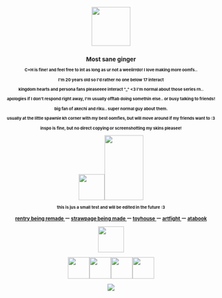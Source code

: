 <p align="center">
  <img src="https://images-wixmp-ed30a86b8c4ca887773594c2.wixmp.com/f/b4769f32-fffa-4c69-815f-3b68c857dc3d/d3gl479-8ba78af2-570b-4878-b46e-97b2d4f36759.gif?token=eyJ0eXAiOiJKV1QiLCJhbGciOiJIUzI1NiJ9.eyJzdWIiOiJ1cm46YXBwOjdlMGQxODg5ODIyNjQzNzNhNWYwZDQxNWVhMGQyNmUwIiwiaXNzIjoidXJuOmFwcDo3ZTBkMTg4OTgyMjY0MzczYTVmMGQ0MTVlYTBkMjZlMCIsIm9iaiI6W1t7InBhdGgiOiJcL2ZcL2I0NzY5ZjMyLWZmZmEtNGM2OS04MTVmLTNiNjhjODU3ZGMzZFwvZDNnbDQ3OS04YmE3OGFmMi01NzBiLTQ4NzgtYjQ2ZS05N2IyZDRmMzY3NTkuZ2lmIn1dXSwiYXVkIjpbInVybjpzZXJ2aWNlOmZpbGUuZG93bmxvYWQiXX0.ZL_HOQaSEbntc0_CraA0dnUInN1Isv03S2q45nmhQFg" width="90px">
  </p>
<h3 align="center"> <sub>Most sane ginger<sub> </p>
<p align="center"> <sub>C+H is fine! and feel free to int as long as ur not a weeiirrdo! I love making more oomfs..<sub>
<p align="center"> <sub>I'm 20 years old so I'd rather no one below 17 interact<sub>
<p align="center"> <sub>kingdom hearts and persona fans pleaseeee interact ^_^ <3 I'm normal about those series rn..<sub>
<p align="center"> <sub>apologies if I don't respond right away, I'm usually offtab doing somethin else.. or busy talking to friends!<sub>
<p align="center"> <sub>big fan of akechi and riku.. super normal guy about them.<sub>
<p align="center"> <sub>usually at the little spawnie kh corner with my best oomfies, but will move around if my friends want to :3<sub>
<p align="center"> <sub>inspo is fine, but no direct copying or screenshotting my skins pleasee!<sub>
<p align="center"> 
  <img src="https://images-wixmp-ed30a86b8c4ca887773594c2.wixmp.com/f/f9a81c59-4db9-4177-aee4-19a036dfdadf/d2brudp-e5726814-3a4f-4188-b99a-700f839c95c5.gif?token=eyJ0eXAiOiJKV1QiLCJhbGciOiJIUzI1NiJ9.eyJzdWIiOiJ1cm46YXBwOjdlMGQxODg5ODIyNjQzNzNhNWYwZDQxNWVhMGQyNmUwIiwiaXNzIjoidXJuOmFwcDo3ZTBkMTg4OTgyMjY0MzczYTVmMGQ0MTVlYTBkMjZlMCIsIm9iaiI6W1t7InBhdGgiOiJcL2ZcL2Y5YTgxYzU5LTRkYjktNDE3Ny1hZWU0LTE5YTAzNmRmZGFkZlwvZDJicnVkcC1lNTcyNjgxNC0zYTRmLTQxODgtYjk5YS03MDBmODM5Yzk1YzUuZ2lmIn1dXSwiYXVkIjpbInVybjpzZXJ2aWNlOmZpbGUuZG93bmxvYWQiXX0.dLd2z1_nb3JaLLtHM3fc3Yd3c97VkrAPyBbgG011-9E" width="60px"><img src="https://images-wixmp-ed30a86b8c4ca887773594c2.wixmp.com/f/f9a81c59-4db9-4177-aee4-19a036dfdadf/d2q9uoc-629a04b9-dfaf-42db-a0ec-47e8f17ea6d9.gif?token=eyJ0eXAiOiJKV1QiLCJhbGciOiJIUzI1NiJ9.eyJzdWIiOiJ1cm46YXBwOjdlMGQxODg5ODIyNjQzNzNhNWYwZDQxNWVhMGQyNmUwIiwiaXNzIjoidXJuOmFwcDo3ZTBkMTg4OTgyMjY0MzczYTVmMGQ0MTVlYTBkMjZlMCIsIm9iaiI6W1t7InBhdGgiOiJcL2ZcL2Y5YTgxYzU5LTRkYjktNDE3Ny1hZWU0LTE5YTAzNmRmZGFkZlwvZDJxOXVvYy02MjlhMDRiOS1kZmFmLTQyZGItYTBlYy00N2U4ZjE3ZWE2ZDkuZ2lmIn1dXSwiYXVkIjpbInVybjpzZXJ2aWNlOmZpbGUuZG93bmxvYWQiXX0.4ZrMbekec-3Ngx4qEddKG2eHizF4Pq3kOuAxtZhooe4" width="90px" height="150"> </p>
<p align="center"> <sub>this is jus a small test and will be edited in the future :3</sub>
<p align="center"> <a href="https://www.youtube.com/watch?v=L_R02dRm4RE&pp=ygUIcmlrdSBtbWQ%3D">rentry being remade </a> ー <a href="https://www.youtube.com/watch?v=7f85bqrUqNs&list=RD7f85bqrUqNs&start_radio=1">strawpage being made </a> ー <a href="https://toyhou.se/foulblaze">toyhouse </a> ー <a href="https://artfight.net/~foulblaze">artfight </a> ー <a href="https://foulblaze.atabook.org">atabook </a>
</p>
<p align="center">
  <img src="https://images-wixmp-ed30a86b8c4ca887773594c2.wixmp.com/f/f062e0df-7698-4a9a-80c1-123904f88abb/d2y027r-3c748711-ec97-452f-ad9a-8b3af423daf8.gif?token=eyJ0eXAiOiJKV1QiLCJhbGciOiJIUzI1NiJ9.eyJzdWIiOiJ1cm46YXBwOjdlMGQxODg5ODIyNjQzNzNhNWYwZDQxNWVhMGQyNmUwIiwiaXNzIjoidXJuOmFwcDo3ZTBkMTg4OTgyMjY0MzczYTVmMGQ0MTVlYTBkMjZlMCIsIm9iaiI6W1t7InBhdGgiOiJcL2ZcL2YwNjJlMGRmLTc2OTgtNGE5YS04MGMxLTEyMzkwNGY4OGFiYlwvZDJ5MDI3ci0zYzc0ODcxMS1lYzk3LTQ1MmYtYWQ5YS04YjNhZjQyM2RhZjguZ2lmIn1dXSwiYXVkIjpbInVybjpzZXJ2aWNlOmZpbGUuZG93bmxvYWQiXX0.37BdbeqaF_IFYHVMXob4hJb2oAopenygzQByrQgnN9E" width="60px">
<p align="center">
 <img src="https://images-wixmp-ed30a86b8c4ca887773594c2.wixmp.com/f/5a906957-f35a-4804-bb25-e3389f80e395/da1jd9-4a73e12c-5a88-4c36-b919-4eccdc0d9c5d.gif?token=eyJ0eXAiOiJKV1QiLCJhbGciOiJIUzI1NiJ9.eyJzdWIiOiJ1cm46YXBwOjdlMGQxODg5ODIyNjQzNzNhNWYwZDQxNWVhMGQyNmUwIiwiaXNzIjoidXJuOmFwcDo3ZTBkMTg4OTgyMjY0MzczYTVmMGQ0MTVlYTBkMjZlMCIsIm9iaiI6W1t7InBhdGgiOiJcL2ZcLzVhOTA2OTU3LWYzNWEtNDgwNC1iYjI1LWUzMzg5ZjgwZTM5NVwvZGExamQ5LTRhNzNlMTJjLTVhODgtNGMzNi1iOTE5LTRlY2NkYzBkOWM1ZC5naWYifV1dLCJhdWQiOlsidXJuOnNlcnZpY2U6ZmlsZS5kb3dubG9hZCJdfQ.GDAAVKruZDcCUG0eOWaLyFqGlQdrCegu_0WH2pWZJ7o" width="50px"><img src="https://images-wixmp-ed30a86b8c4ca887773594c2.wixmp.com/f/5a906957-f35a-4804-bb25-e3389f80e395/da1jd9-4a73e12c-5a88-4c36-b919-4eccdc0d9c5d.gif?token=eyJ0eXAiOiJKV1QiLCJhbGciOiJIUzI1NiJ9.eyJzdWIiOiJ1cm46YXBwOjdlMGQxODg5ODIyNjQzNzNhNWYwZDQxNWVhMGQyNmUwIiwiaXNzIjoidXJuOmFwcDo3ZTBkMTg4OTgyMjY0MzczYTVmMGQ0MTVlYTBkMjZlMCIsIm9iaiI6W1t7InBhdGgiOiJcL2ZcLzVhOTA2OTU3LWYzNWEtNDgwNC1iYjI1LWUzMzg5ZjgwZTM5NVwvZGExamQ5LTRhNzNlMTJjLTVhODgtNGMzNi1iOTE5LTRlY2NkYzBkOWM1ZC5naWYifV1dLCJhdWQiOlsidXJuOnNlcnZpY2U6ZmlsZS5kb3dubG9hZCJdfQ.GDAAVKruZDcCUG0eOWaLyFqGlQdrCegu_0WH2pWZJ7o" width="50px"><img src="https://images-wixmp-ed30a86b8c4ca887773594c2.wixmp.com/f/5a906957-f35a-4804-bb25-e3389f80e395/da1jd9-4a73e12c-5a88-4c36-b919-4eccdc0d9c5d.gif?token=eyJ0eXAiOiJKV1QiLCJhbGciOiJIUzI1NiJ9.eyJzdWIiOiJ1cm46YXBwOjdlMGQxODg5ODIyNjQzNzNhNWYwZDQxNWVhMGQyNmUwIiwiaXNzIjoidXJuOmFwcDo3ZTBkMTg4OTgyMjY0MzczYTVmMGQ0MTVlYTBkMjZlMCIsIm9iaiI6W1t7InBhdGgiOiJcL2ZcLzVhOTA2OTU3LWYzNWEtNDgwNC1iYjI1LWUzMzg5ZjgwZTM5NVwvZGExamQ5LTRhNzNlMTJjLTVhODgtNGMzNi1iOTE5LTRlY2NkYzBkOWM1ZC5naWYifV1dLCJhdWQiOlsidXJuOnNlcnZpY2U6ZmlsZS5kb3dubG9hZCJdfQ.GDAAVKruZDcCUG0eOWaLyFqGlQdrCegu_0WH2pWZJ7o" width="50px"><img src="https://images-wixmp-ed30a86b8c4ca887773594c2.wixmp.com/f/5a906957-f35a-4804-bb25-e3389f80e395/da1jd9-4a73e12c-5a88-4c36-b919-4eccdc0d9c5d.gif?token=eyJ0eXAiOiJKV1QiLCJhbGciOiJIUzI1NiJ9.eyJzdWIiOiJ1cm46YXBwOjdlMGQxODg5ODIyNjQzNzNhNWYwZDQxNWVhMGQyNmUwIiwiaXNzIjoidXJuOmFwcDo3ZTBkMTg4OTgyMjY0MzczYTVmMGQ0MTVlYTBkMjZlMCIsIm9iaiI6W1t7InBhdGgiOiJcL2ZcLzVhOTA2OTU3LWYzNWEtNDgwNC1iYjI1LWUzMzg5ZjgwZTM5NVwvZGExamQ5LTRhNzNlMTJjLTVhODgtNGMzNi1iOTE5LTRlY2NkYzBkOWM1ZC5naWYifV1dLCJhdWQiOlsidXJuOnNlcnZpY2U6ZmlsZS5kb3dubG9hZCJdfQ.GDAAVKruZDcCUG0eOWaLyFqGlQdrCegu_0WH2pWZJ7o" width="50px">
<p align="center">
 <img src="https://komarev.com/ghpvc/?username=foulblaze&label=heartless&color=2c2b27&style=plastic"> </p>
